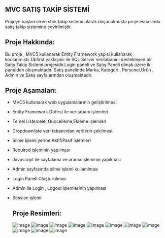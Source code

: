 MVC SATIŞ TAKİP SİSTEMİ
---------------------------------
Projeye başlarnırken stok takip sistemi olarak düşünülmüştü proje esnasında satış takip sistemine çevirilmiştir. 

Proje Hakkında:
---------------------------------
Bu proje , MVC5 kullanarak Entity Framework yapısı kullanarak kodlanmıştır.Dbfirst yaklaşımı ile SQL Server veritabanını destekleyen bir Satış Takip Sistemi projesidir.Login paneli ve Satış Paneli olmak üzere iki panelden oluşmaktadır.  Satış panelinde Marka, Kategori , Personel,Ürün , Admin ve Satış sayfalarından oluşmaktadır.

Proje Aşamaları:
--------------------------------
- MVC5 kullanarak web uygulamalarının geliştirilmesi
- Entity Framework Dbfirst ile veritabanı işlemleri
- Temel Listemele, Güncelleme,Ekleme işlemleri
- Dropdownliste veri tabanından verilerin çekilmesi
- Silme işlemi yerine Aktif/Pasif işlemleri
- Required işleminin yapılması
- Javascript ile sayfalama ve arama işleminin yapılması
- Admin sayfasında silme işlemi kullanılması
- Login Paneli Oluşturulması
- Admin ile Login , Logout işlemlerinin yapılması
- Session işlemi

  Proje Resimleri:
  -------------------------------
   ![image](https://github.com/Bahricanoz/MVCStokTakibi/assets/128741075/69f8c303-4a13-4c4a-8305-c96525e90663)
   ![image](https://github.com/Bahricanoz/MVCStokTakibi/assets/128741075/01f91e24-9ae5-4e80-b026-6186c34d202c)
   ![image](https://github.com/Bahricanoz/MVCStokTakibi/assets/128741075/1b5d778f-14f0-47c0-b3cd-cbed8c113693)
   ![image](https://github.com/Bahricanoz/MVCStokTakibi/assets/128741075/3865df34-a8d3-4e09-b789-d8f6d9467752)
   ![image](https://github.com/Bahricanoz/MVCStokTakibi/assets/128741075/bfc37db0-fc15-462f-b4c8-d84d1053f61c)
   ![image](https://github.com/Bahricanoz/MVCStokTakibi/assets/128741075/ffd15288-9805-4639-81ab-1b5bd8127bb2)
   ![image](https://github.com/Bahricanoz/MVCStokTakibi/assets/128741075/d8cff0b3-b485-4b32-ba82-36033bed8344)
   ![image](https://github.com/Bahricanoz/MVCStokTakibi/assets/128741075/c10f3164-bbae-47af-b311-ac48bd1b64a4)
   ![image](https://github.com/Bahricanoz/MVCStokTakibi/assets/128741075/fe96d279-5776-4591-a56d-4ad7884f7279)
   ![image](https://github.com/Bahricanoz/MVCStokTakibi/assets/128741075/e6f5192e-64ff-4d00-9750-93149699c791)
   ![image](https://github.com/Bahricanoz/MVCStokTakibi/assets/128741075/cd38bbe5-8b54-4629-a9b6-ae726feb85a9)









